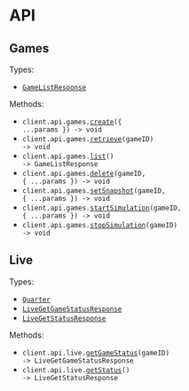 # API

## Games

Types:

- <code><a href="./src/resources/api/games.ts">GameListResponse</a></code>

Methods:

- <code title="post /api/games/create">client.api.games.<a href="./src/resources/api/games.ts">create</a>({ ...params }) -> void</code>
- <code title="get /api/games/{game_id}">client.api.games.<a href="./src/resources/api/games.ts">retrieve</a>(gameID) -> void</code>
- <code title="get /api/games">client.api.games.<a href="./src/resources/api/games.ts">list</a>() -> GameListResponse</code>
- <code title="post /api/games/{game_id}/delete">client.api.games.<a href="./src/resources/api/games.ts">delete</a>(gameID, { ...params }) -> void</code>
- <code title="get /api/games/{game_id}/set">client.api.games.<a href="./src/resources/api/games.ts">setSnapshot</a>(gameID, { ...params }) -> void</code>
- <code title="get /api/games/{game_id}/start">client.api.games.<a href="./src/resources/api/games.ts">startSimulation</a>(gameID, { ...params }) -> void</code>
- <code title="get /api/games/{game_id}/stop">client.api.games.<a href="./src/resources/api/games.ts">stopSimulation</a>(gameID) -> void</code>

## Live

Types:

- <code><a href="./src/resources/api/live.ts">Quarter</a></code>
- <code><a href="./src/resources/api/live.ts">LiveGetGameStatusResponse</a></code>
- <code><a href="./src/resources/api/live.ts">LiveGetStatusResponse</a></code>

Methods:

- <code title="get /api/live/{game_id}">client.api.live.<a href="./src/resources/api/live.ts">getGameStatus</a>(gameID) -> LiveGetGameStatusResponse</code>
- <code title="get /api/live">client.api.live.<a href="./src/resources/api/live.ts">getStatus</a>() -> LiveGetStatusResponse</code>
